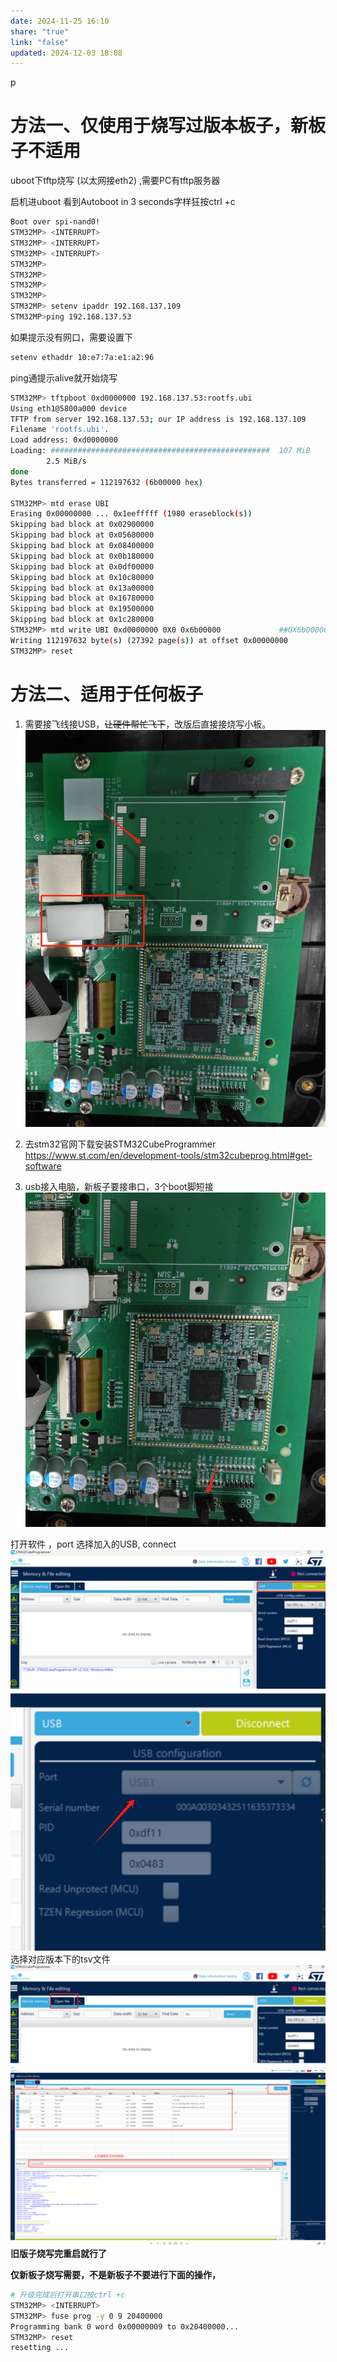 ```yaml
---
date: 2024-11-25 16:10
share: "true"
link: "false"
updated: 2024-12-03 18:08
---
```


p

# 方法一、仅使用于烧写过版本板子，新板子不适用

uboot下tftp烧写 (以太网接eth2) ,需要PC有tftp服务器

启机进uboot 看到Autoboot in 3 seconds字样狂按ctrl +c

```sh
Boot over spi-nand0!
STM32MP> <INTERRUPT>
STM32MP> <INTERRUPT>
STM32MP> <INTERRUPT>
STM32MP>
STM32MP>
STM32MP>
STM32MP>
STM32MP> setenv ipaddr 192.168.137.109
STM32MP>ping 192.168.137.53
```

如果提示没有网口，需要设置下

```sh
setenv ethaddr 10:e7:7a:e1:a2:96
```

ping通提示alive就开始烧写

```sh
STM32MP> tftpboot 0xd0000000 192.168.137.53:rootfs.ubi
Using eth1@5800a000 device
TFTP from server 192.168.137.53; our IP address is 192.168.137.109
Filename 'rootfs.ubi'.
Load address: 0xd0000000
Loading: #################################################  107 MiB
        2.5 MiB/s
done
Bytes transferred = 112197632 (6b00000 hex)
​
STM32MP> mtd erase UBI
Erasing 0x00000000 ... 0x1eefffff (1980 eraseblock(s))
Skipping bad block at 0x02900000
Skipping bad block at 0x05680000
Skipping bad block at 0x08400000
Skipping bad block at 0x0b180000
Skipping bad block at 0x0df00000
Skipping bad block at 0x10c80000
Skipping bad block at 0x13a00000
Skipping bad block at 0x16780000
Skipping bad block at 0x19500000
Skipping bad block at 0x1c280000
STM32MP> mtd write UBI 0xd0000000 0X0 0x6b00000             ##0X6b00000是包的大小 tftpboot命令结束会提示hex大小
Writing 112197632 byte(s) (27392 page(s)) at offset 0x00000000
STM32MP> reset
```

# 方法二、适用于任何板子

1. 需要接飞线接USB，~~让硬件帮忙飞下~~，改版后直接接烧写小板。![image.png|375](https://raw.githubusercontent.com/wangzipai/my_ob_pic/main/20241125161324.png)

2. 去stm32官网下载安装STM32CubeProgrammer
   <https://www.st.com/en/development-tools/stm32cubeprog.html#get-software>

3. usb接入电脑，新板子要接串口，3个boot脚短接
   ![|300](https://raw.githubusercontent.com/wangzipai/my_ob_pic/main/20241125161548.png)

打开软件 ，port 选择加入的USB, connect
![image.png](https://raw.githubusercontent.com/wangzipai/my_ob_pic/main/20241125161624.png)
![image.png|400](https://raw.githubusercontent.com/wangzipai/my_ob_pic/main/20241125161646.png)
选择对应版本下的tsv文件
![image.png](https://raw.githubusercontent.com/wangzipai/my_ob_pic/main/20241125161704.png)
![image.png|700](https://raw.githubusercontent.com/wangzipai/my_ob_pic/main/20241125161730.png)
**旧版子烧写完重启就行了**

**仅新板子烧写需要，不是新板子不要进行下面的操作，**

```sh
# 升级完成后打开串口按ctrl +c
STM32MP> <INTERRUPT>
STM32MP> fuse prog -y 0 9 20400000
Programming bank 0 word 0x00000009 to 0x20400000...
STM32MP> reset
resetting ...
```

